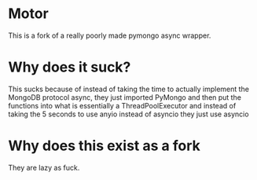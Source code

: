 # Motor

This is a fork of a really poorly made pymongo async wrapper.

# Why does it suck?

This sucks because of instead of taking the time to actually implement the MongoDB protocol async, they just imported PyMongo
and then put the functions into what is essentially a ThreadPoolExecutor and instead of taking the 5 seconds
to use anyio instead of asyncio they just use asyncio

# Why does this exist as a fork

They are lazy as fuck.